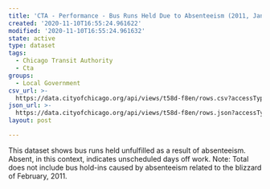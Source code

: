 ```yaml
---
title: 'CTA - Performance - Bus Runs Held Due to Absenteeism (2011, Jan-Aug)'
created: '2020-11-10T16:55:24.961622'
modified: '2020-11-10T16:55:24.961632'
state: active
type: dataset
tags:
  - Chicago Transit Authority
  - Cta
groups:
  - Local Government
csv_url: >-
  https://data.cityofchicago.org/api/views/t58d-f8en/rows.csv?accessType=DOWNLOAD
json_url: >-
  https://data.cityofchicago.org/api/views/t58d-f8en/rows.json?accessType=DOWNLOAD
layout: post

---
```

This dataset shows bus runs held unfulfilled as a result of absenteeism. Absent, in this context, indicates unscheduled days off work. Note: Total does not include bus hold-ins caused by absenteeism related to the blizzard of February, 2011.
